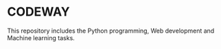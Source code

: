 # CODEWAY
This repository includes the Python programming, Web development and Machine learning tasks.
